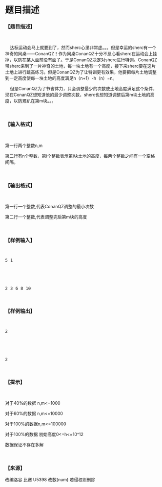 # 题目描述


<h3>
【题目描述】
</h3>
<p>
<br/>
</p>
<p>
    达标运动会马上就要到了，然而sherc心里非常虚。。。但是幸运的sherc有一个神奇的同桌——ConanQZ！作为同桌ConanQZ十分不忍心看sherc在运动会上挂掉，以防在某人面前没有面子。于是ConanQZ决定对sherc进行特训。ConanQZ带sherc来到了一片神奇的土地，每一块土地有一个高度，接下来sherc要在这片土地上进行跳高练习。但是ConanQZ为了让特训更有效果，他要把每片土地调整到一定高度使每一块土地的高度满足h（n+1）-h（n）=n。
</p>
<p>
    但是ConanQZ为了节省体力，只会调整最少的次数使土地高度满足这个条件，现在ConanQZ想知道他的最少调整次数，sherc也想知道调整后第m块土地的高度，以防累趴在第m块。。。
</p>
<p>
<br/>
</p>
<h3>
【输入格式】
</h3>
<p>
<br/>
</p>
<p>
第一行两个整数n,m
</p>
<p>
第二行有n个整数，第i个整数表示第i块土地的高度，每两个整数之间有一个空格间隔。
</p>
<p>
<br/>
</p>
<h3>
【输出格式】
</h3>
<p>
<br/>
</p>
<p>
第一行一个整数,代表ConanQZ调整的最小次数
</p>
<p>
第二行一个整数,代表调整完后第m块的高度
</p>
<p>
<br/>
</p>
<h3>
【样例输入】
</h3>
<pre><p>
5 1
</p>

<p>
2 3 6 8 10
</p>
</pre>
<h3>
【样例输出】
</h3>
<pre><p>
2
</p>

<p>
2
</p>
</pre>
<h3>
【提示】
</h3>
<p>
<br/>
</p>
<p>
对于40%的数据 n,m&lt;=1000
</p>
<p>
对于60%的数据 n,m&lt;=10000
</p>
<p>
对于100%的数据n,m&lt;=100000
</p>
<p>
对于100%的数据 初始高度0&lt;=h&lt;=10^12
</p>
<p>
数据保证不存在多解
</p>
<p>
<br/>
</p>
<h3>
【来源】
</h3>
<p>
改编洛谷 比赛 U5398 改数(num) 若侵权则删除
</p>
<p>
<br/>
</p>
